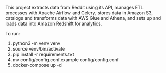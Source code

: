 This project extracts data from Reddit using its API, manages ETL processes with Apache Airflow and Celery, stores data in Amazon S3, catalogs and transforms data with AWS Glue and Athena, and sets up and loads data into Amazon Redshift for analytics.

To run:

1. python3 -m venv venv
2. source venv/bin/activate
3. pip install -r requirements.txt
4. mv config/config.conf.example config/config.conf
5. docker-compose up -d

